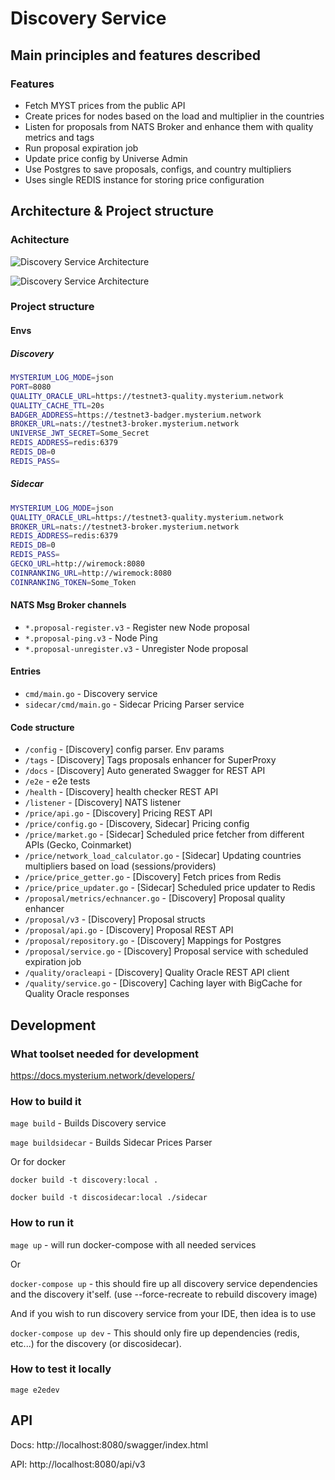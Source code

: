 # Discovery Service

## Main principles and features described
### Features
* Fetch MYST prices from the public API
* Create prices for nodes based on the load and multiplier in the countries
* Listen for proposals from NATS Broker and enhance them with quality metrics and tags
* Run proposal expiration job
* Update price config by Universe Admin
* Use Postgres to save proposals, configs, and country multipliers
* Uses single REDIS instance for storing price configuration

## Architecture & Project structure
### Achitecture
![](/docs/architecture.png "Discovery Service Architecture")


![](/docs/service_blocks.png "Discovery Service Architecture")
### Project structure

#### Envs

##### Discovery

```bash
MYSTERIUM_LOG_MODE=json
PORT=8080
QUALITY_ORACLE_URL=https://testnet3-quality.mysterium.network
QUALITY_CACHE_TTL=20s
BADGER_ADDRESS=https://testnet3-badger.mysterium.network
BROKER_URL=nats://testnet3-broker.mysterium.network
UNIVERSE_JWT_SECRET=Some_Secret
REDIS_ADDRESS=redis:6379
REDIS_DB=0
REDIS_PASS=
```

##### Sidecar

```bash
MYSTERIUM_LOG_MODE=json
QUALITY_ORACLE_URL=https://testnet3-quality.mysterium.network
BROKER_URL=nats://testnet3-broker.mysterium.network
REDIS_ADDRESS=redis:6379
REDIS_DB=0
REDIS_PASS=
GECKO_URL=http://wiremock:8080
COINRANKING_URL=http://wiremock:8080
COINRANKING_TOKEN=Some_Token
```

#### NATS Msg Broker channels

* `*.proposal-register.v3` - Register new Node proposal
* `*.proposal-ping.v3` - Node Ping
* `*.proposal-unregister.v3` - Unregister Node proposal

#### Entries

* `cmd/main.go` - Discovery service
* `sidecar/cmd/main.go` - Sidecar Pricing Parser service

#### Code structure

* `/config` - [Discovery] config parser. Env params
* `/tags` - [Discovery] Tags proposals enhancer for SuperProxy
* `/docs` - [Discovery] Auto generated Swagger for REST API
* `/e2e` - e2e tests
* `/health` - [Discovery] health checker REST API
* `/listener` - [Discovery] NATS listener
* `/price/api.go` - [Discovery] Pricing REST API
* `/price/config.go` - [Discovery, Sidecar] Pricing config
* `/price/market.go` - [Sidecar] Scheduled price fetcher from different APIs (Gecko, Coinmarket)
* `/price/network_load_calculator.go` - [Sidecar] Updating countries multipliers based on load (sessions/providers)
* `/price/price_getter.go` - [Discovery] Fetch prices from Redis
* `/price/price_updater.go` - [Sidecar] Scheduled price updater to Redis
* `/proposal/metrics/echnancer.go` - [Discovery] Proposal quality enhancer
* `/proposal/v3` - [Discovery] Proposal structs
* `/proposal/api.go` - [Discovery] Proposal REST API
* `/proposal/repository.go` - [Discovery] Mappings for Postgres
* `/proposal/service.go` - [Discovery] Proposal service with scheduled expiration job
* `/quality/oracleapi` - [Discovery] Quality Oracle REST API client
* `/quality/service.go` -  [Discovery] Caching layer with BigCache for Quality Oracle responses

## Development

### What toolset needed for development

https://docs.mysterium.network/developers/

### How to build it

`mage build` - Builds Discovery service

`mage buildsidecar` - Builds Sidecar Prices Parser

Or for docker

`docker build -t discovery:local .`

`docker build -t discosidecar:local ./sidecar`

### How to run it

`mage up` - will run docker-compose with all needed services

Or

`docker-compose up` - this should fire up all discovery service dependencies and the discovery it'self. (use --force-recreate to rebuild discovery image)

And if you wish to run discovery service from your IDE, then idea is to use

`docker-compose up dev` - This should only fire up dependencies (redis, etc...) for the discovery (or discosidecar).

### How to test it locally

`mage e2edev`

## API

Docs: http://localhost:8080/swagger/index.html

API: http://localhost:8080/api/v3
